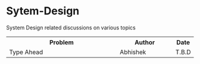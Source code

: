# Sytem-Design
System Design related discussions on various topics

<html>
 <head>
   <meta name="google-site-verification" content="51-SvI8HZUI-LZeTLCLZ2elSKK68KLwNvjjvbIdbtf4" />
 </head>
 <body>

<table style="font-family: "Century Gothic", CenturyGothic, Geneva, AppleGothic, sans-serif;width:100%"> 
  <tr>
    <th width="60%">Problem</th>
    <th width="30%">Author</th>
    <th width="10%">Date</th>
  </tr>
  <tr>
    <td>Type Ahead</td>
    <td>Abhishek</td>
    <td>T.B.D</td>
  </tr>
   </table>
 </body>
</html>
